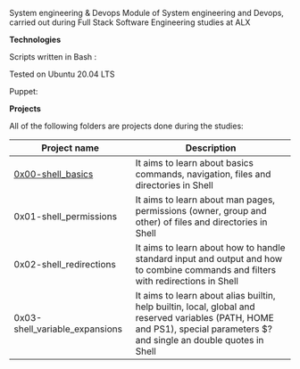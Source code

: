 
System engineering & Devops
Module of System engineering and Devops, carried out during Full Stack Software Engineering studies at ALX

**Technologies**

Scripts written in Bash :

Tested on Ubuntu 20.04 LTS

Puppet: 

**Projects**

All of the following folders are projects done during the studies:

| Project name | Description |
| --- |  ---  |
| [0x00-shell_basics](https://github.com/eberechi10/alx-system_engineering-devops/tree/master/0x00-shell_basics) | It aims to learn about basics commands, navigation, files and directories in Shell | 
| 0x01-shell_permissions | It aims to learn about man pages, permissions (owner, group and other) of files and directories in Shell |
| 0x02-shell_redirections | It aims to learn about how to handle standard input and output and how to combine commands and filters with redirections in Shell|
| 0x03-shell_variable_expansions | It aims to learn about alias builtin, help builtin, local, global and reserved variables (PATH, HOME and PS1), special parameters $? and single an double quotes in Shell|


